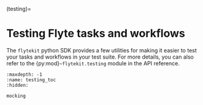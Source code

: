 (testing)=

# Testing Flyte tasks and workflows

The `flytekit` python SDK provides a few utilities for making it easier to test
your tasks and workflows in your test suite. For more details, you can also refer
to the {py:mod}`~flytekit.testing` module in the API reference.


```{toctree}
:maxdepth: -1
:name: testing_toc
:hidden:

mocking
```

